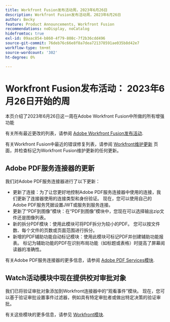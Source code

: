 ```yaml
---
title: Workfront Fusion发布活动周，2023年6月26日
description: Workfront Fusion发布活动周，2023年6月26日
author: Becky
feature: Product Announcements, Workfront Fusion
recommendations: noDisplay, noCatalog
hidefromtoc: true
exl-id: 09aac854-b860-4f79-808c-7f2b36cdd496
source-git-commit: 76deb76c66e8f8a7dea721378591ae035b8d42e7
workflow-type: tm+mt
source-wordcount: '302'
ht-degree: 0%

---
```


# Workfront Fusion发布活动： 2023年6月26日开始的周

本页介绍了2023年6月26日这一周在Adobe Workfront Fusion中所做的所有增强功能

有关所有最近更改的列表，请参阅 [Adobe Workfront Fusion发布活动](../../../product-announcements/product-releases/fusion-release-activity/fusion-release-activity.md).

有关Workfront Fusion中最近的错误修复列表，请参阅 [Workfront维护更新](https://experienceleague.adobe.com/docs/workfront-known-issues/releases/current-updates.html) 页面，并检查标记为Workfront Fusion维护更新的任何更新。

## Adobe PDF服务连接器的更新

我们对Adobe PDF服务连接器进行了以下更新：

* 更新了连接：为了让您更好地控制Adobe PDF服务连接器中使用的连接，我们更新了连接器使用的连接类型和身份验证。 现在，您可以使用自己的Adobe PDF服务凭据设置JWT或服务到服务连接。
* 更新了“PDF到图像”模块：在“PDF到图像”模块中，您现在可以选择输出zip文件还是图像列表。
* 新的拆分PDF模块：使用此模块可将PDF拆分为较小的PDF。 您可以按文件数、每个文件的页数或页面范围进行拆分。
* 新增的PDF辅助功能自动标记模块：使用此模块可标记PDF并创建辅助功能报表。 标记为辅助功能的PDF在识别布局功能（如标题或表格）时提高了屏幕阅读器的准确性。

有关Adobe PDF服务连接器的更多信息，请参阅 [Adobe PDF Services模块](/help/quicksilver/workfront-fusion/apps-and-their-modules/pdf-modules.md).

## Watch活动模块中现在提供校对审批对象

我们已将验证审批对象添加到Workfront连接器中的“观看事件”模块。 现在，您可以基于验证审批设置事件过滤器，例如具有特定审批者或做出特定决策的验证审批。

有关这些模块的更多信息，请参见 [Workfront模块](/help/quicksilver/workfront-fusion/apps-and-their-modules/workfront-modules.md#triggers).
